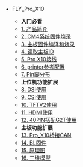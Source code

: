 * FLY_Pro_X10

  * **入门必看**
  * [1. 产品简介](/board/fly_pro/README.md)
  * [2. CM4系统固件烧录](/board/fly_pro/cm4.md)
  * [3. 主板固件编译和烧录](/board/fly_pro/flash.md)
  * [4. 读取主板ID](/board/fly_pro/usbid.md)
  * [5. Pro X10接线](/board/fly_pro/wiring.md)
  * [6. printer参考配置](/board/fly_pro/cfg.md)
  * [7. Pin脚分布](/board/fly_pro/pins.md)
  * **上位机功能扩展**
  * [8. DSI使用](/board/fly_pro/dsi.md)
  * [9. CSI使用](/board/fly_pro/csi.md)
  * [10. TFTV2使用](/board/fly_pro/tft.md)
  * [11. HDMI使用](/board/fly_pro/hdmi.md)
  * [12. 40PIN搭配G2T使用](/board/fly_pro/g2t.md)
  * **主板功能扩展**
  * [13. Pro_X10桥接CAN](/board/fly_pro/canbridge.md)
  * [14. BL固件](/board/fly_pro/BL.md)
  * [15. 原理图](/board/fly_pro/schematic.md)
  * [16. 三维模型](/board/fly_pro/3dmodel.md)
